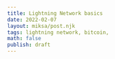 ```yaml
---
title: Lightning Network basics
date: 2022-02-07
layout: miksa/post.njk
tags: lightning network, bitcoin,
math: false
publish: draft
---
```


<!-- more -->